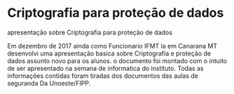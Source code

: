 # Criptografia para proteção de dados
apresentação sobre Criptografia para proteção de dados


Em dezembro de 2017 ainda como Funcionario IFMT la em Canarana MT desenvolvi uma apresentação basica sobre Criptografia e proteção de dados assunto novo para os alunos.
o documento foi montado com o intuito de ser apresentado na semana de informatica do instituto.
Todas as informações contidas foram tiradas dos documentos das aulas de seguranda Da Unoeste/FIPP.
